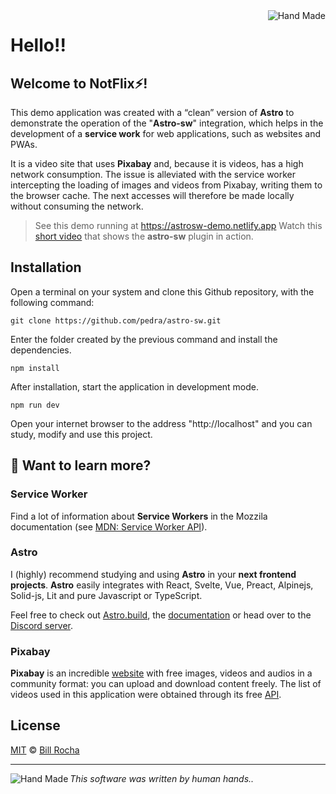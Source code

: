 <img align="right" src="https://billrocha.netlify.app/Handmade.png" alt="Hand Made">

# Hello!!

## Welcome to **NotFlix⚡**!

This demo application was created with a “clean” version of **Astro** to demonstrate the operation of the "**Astro-sw**" integration, which helps in the development of a **service work** for web applications, such as websites and PWAs.

It is a video site that uses **Pixabay** and, because it is videos, has a high network consumption. The issue is alleviated with the service worker intercepting the loading of images and videos from Pixabay, writing them to the browser cache. The next accesses will therefore be made locally without consuming the network.

> See this demo running at https://astrosw-demo.netlify.app 
> Watch this [short video](https://youtu.be/oOn-HDZxdY4) that shows the **astro-sw** plugin in action.

## Installation

Open a terminal on your system and clone this Github repository, with the following command:

```
git clone https://github.com/pedra/astro-sw.git
```
Enter the folder created by the previous command and install the dependencies.

```
npm install
```
After installation, start the application in development mode.

```
npm run dev
```
Open your internet browser to the address "http://localhost" and you can study, modify and use this project.

## 👀 Want to learn more?

### Service Worker

Find a lot of information about **Service Workers** in the Mozzila documentation (see [MDN: Service Worker API](https://developer.mozilla.org/en-US/docs/Web/API/Service_Worker_API)).

### Astro
I (highly) recommend studying and using **Astro** in your **next frontend projects**. **Astro** easily integrates with React, Svelte, Vue, Preact, Alpinejs, Solid-js, Lit and pure Javascript or TypeScript.

Feel free to check out [Astro.build](https://astro.build), the [documentation](https://docs.astro.build) or head over to the [Discord server](https://astro.build/chat).

### Pixabay
**Pixabay** is an incredible [website](https://pixabay.com) with free images, videos and audios in a community format: you can upload and download content freely. The list of videos used in this application were obtained through its free [API](https://pixabay.com/pt/service/about/api).

## License

[MIT](https://mit-license.org) © [Bill Rocha](https://billrocha.netlify.com)

---
_This software was written by human hands.._ <img align="left" src="https://billrocha.netlify.app/handmade_32.png" alt="Hand Made">